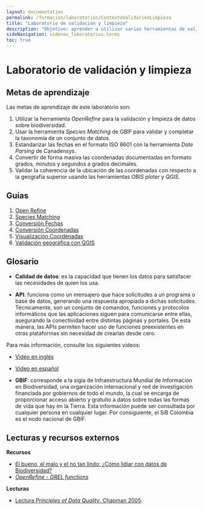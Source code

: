 ```yaml
---
layout: documentation
permalink: /formacion/laboratorios/ContextoValidacionLimpieza
title: "Laboratorio de validación y limpieza"
description: "Objetivo: aprender a utilizar varias herramientas de validación y limpieza."
sideNavigation: sidenav_laboratorios.terms
toc: true
---
```


# Laboratorio de validación y limpieza

## Metas de aprendizaje

Las metas de aprendizaje de este laboratorio son:

1. Utilizar la herramienta *OpenRefine* para la validación y limpieza de datos sobre biodiversidad.
2. Usar la herramienta *Species Matching* de GBIF para validar y completar la taxonomía de un conjunto de datos.
3. Estandarizar las fechas en el formato ISO 8601 con la herramienta *Date Parsing* de Canadensys.
4. Convertir de forma masiva las coordenadas documentadas en formato grados, minutos y segundos a grados decimales.
5. Validar la coherencia de la ubicación de las coordenadas con respecto a la geografía superior usando las herramientas *OBIS ploter* y *QGIS*.
 

## Guías

1. [Open Refine](https://hp-colombian-biodiversity.gbif-staging.org/formacion/laboratorios/OpenRefine)
2. [Species Matching](https://hp-colombian-biodiversity.gbif-staging.org/formacion/laboratorios/SpeciesMatching)
3. [Conversión Fechas]()
4. [Conversión Coordenadas](https://hp-colombian-biodiversity.gbif-staging.org/formacion/laboratorios/ConversionCoordenadas)
5. [Visualización Coordenadas](https://hp-colombian-biodiversity.gbif-staging.org/formacion/laboratorios/ConversionFechas)
6. [Validación geográfica con QGIS]()


## Glosario


- **Calidad de datos**: es la capacidad que tienen los datos para satisfacer las necesidades de quien los usa.

- **API**: funciona como un mensajero que hace solicitudes a un programa o base de datos, generando una respuesta apropiada a dichas solicitudes. Técnicamente, son un conjunto de comandos, funciones y protocolos informáticos que las aplicaciones siguen para comunicarse entre ellas, asegurando la conectividad entre distintas páginas y portales. De esta manera, las APIs permiten hacer uso de funciones preexistentes en otras plataformas sin necesidad de crearlas desde cero.

Para más información, consulte los siguientes videos:
- [Video en inglés](https://youtu.be/s7wmiS2mSXY)
- [Video en español](https://youtu.be/rq6gdwEbowU)



- **GBIF**: corresponde a la sigla de Infraestructura Mundial de Información en Biodiversidad, una organización internacional y red de investigación financiada por gobiernos de todo el mundo, la cual se encarga de proporcionar acceso abierto y gratuito a datos sobre todas las formas de vida que hay en la Tierra. Esta información puede ser consultada por cualquier persona en cualquier lugar. Por consiguiente, el SiB Colombia es el nodo nacional de GBIF.


## Lecturas y recursos externos

**Recursos**

* [El bueno, el malo y el no tan lindo: ¿Cómo lidiar con datos de Biodiversidad?](https://www.youtube.com/watch?v=om1TdHOj5B8)
* [*OpenRefine - GREL functions*](https://github.com/OpenRefine/OpenRefine/wiki/GREL-Functions)

**Lecturas**

* [Lectura *Principles of Data Quality*, Chapman 2005](https://www.gbif.org/document/80509/principles-of-data-quality).

